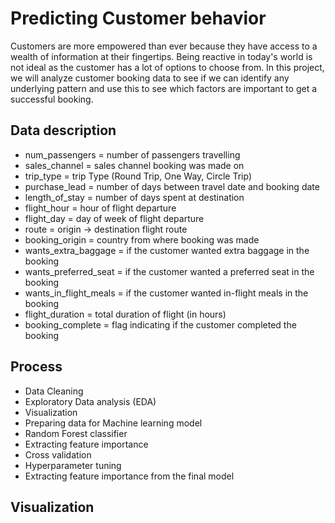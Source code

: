 # Predicting Customer behavior

Customers are more empowered than ever because they have access to a wealth of information at their fingertips. Being reactive in today's world is not ideal as the customer has a lot of options to choose from. In this project, we will analyze customer booking data to see if we can identify any underlying pattern and use this to see which factors are important to get a successful booking.

## Data description

- num_passengers = number of passengers travelling
- sales_channel = sales channel booking was made on
- trip_type = trip Type (Round Trip, One Way, Circle Trip)
- purchase_lead = number of days between travel date and booking date
- length_of_stay = number of days spent at destination
- flight_hour = hour of flight departure
- flight_day = day of week of flight departure
- route = origin -> destination flight route
- booking_origin = country from where booking was made
- wants_extra_baggage = if the customer wanted extra baggage in the booking
- wants_preferred_seat = if the customer wanted a preferred seat in the booking
- wants_in_flight_meals = if the customer wanted in-flight meals in the booking
- flight_duration = total duration of flight (in hours)
- booking_complete = flag indicating if the customer completed the booking

## Process

* Data Cleaning
* Exploratory Data analysis (EDA)
* Visualization
* Preparing data for Machine learning model
* Random Forest classifier
* Extracting feature importance
* Cross validation
* Hyperparameter tuning
* Extracting feature importance from the final model

## Visualization


